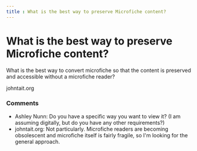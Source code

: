 ```yaml
---
title : What is the best way to preserve Microfiche content?
---
```

What is the best way to preserve Microfiche content?
=====================
What is the best way to convert microfiche so that the content is
preserved and accessible without a microfiche reader?

johntait.org

### Comments ###
* Ashley Nunn: Do you have a specific way you want to view it? (I am assuming
digitally, but do you have any other requirements?)
* johntait.org: Not particularly. Microfiche readers are becoming obsolescent and
microfiche itself is fairly fragile, so I'm looking for the general
approach.


